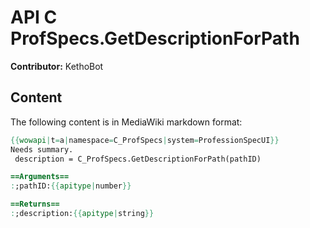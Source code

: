 # API C ProfSpecs.GetDescriptionForPath

**Contributor:** KethoBot

## Content

The following content is in MediaWiki markdown format:

```mediawiki
{{wowapi|t=a|namespace=C_ProfSpecs|system=ProfessionSpecUI}}
Needs summary.
 description = C_ProfSpecs.GetDescriptionForPath(pathID)

==Arguments==
:;pathID:{{apitype|number}}

==Returns==
:;description:{{apitype|string}}
```
